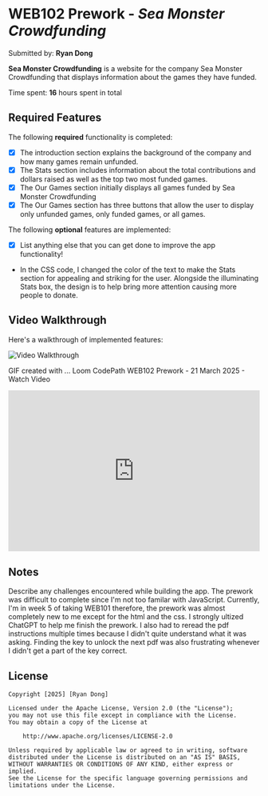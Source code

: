 # WEB102 Prework - *Sea Monster Crowdfunding*

Submitted by: **Ryan Dong**

**Sea Monster Crowdfunding** is a website for the company Sea Monster Crowdfunding that displays information about the games they have funded.

Time spent: **16** hours spent in total

## Required Features

The following **required** functionality is completed:

* [X] The introduction section explains the background of the company and how many games remain unfunded.
* [X] The Stats section includes information about the total contributions and dollars raised as well as the top two most funded games.
* [X] The Our Games section initially displays all games funded by Sea Monster Crowdfunding
* [X] The Our Games section has three buttons that allow the user to display only unfunded games, only funded games, or all games.

The following **optional** features are implemented:

* [X] List anything else that you can get done to improve the app functionality!
- In the CSS code, I changed the color of the text to make the Stats section for appealing and striking for the user. Alongside the illuminating Stats box, the design is to help bring more attention causing more people to donate.

## Video Walkthrough

Here's a walkthrough of implemented features:

<img src='https://www.loom.com/share/d5be4e0cc16c406d94db0764c76b1053?sid=9f00b995-c92b-48e9-87e4-6244cb78f6f2' title='Video Walkthrough' width='' alt='Video Walkthrough' />

<!-- Replace this with whatever GIF tool you used! -->
GIF created with ...  Loom
CodePath WEB102 Prework - 21 March 2025 - Watch Video

<div style="position: relative; padding-bottom: 63.829787234042556%; height: 0;"><iframe src="https://www.loom.com/embed/d5be4e0cc16c406d94db0764c76b1053?sid=40573ebe-8854-4f15-a0dc-f1e92c38f3e0" frameborder="0" webkitallowfullscreen mozallowfullscreen allowfullscreen style="position: absolute; top: 0; left: 0; width: 100%; height: 100%;"></iframe></div>

<!-- Recommended tools:
[Kap](https://getkap.co/) for macOS
[ScreenToGif](https://www.screentogif.com/) for Windows
[peek](https://github.com/phw/peek) for Linux. -->

## Notes

Describe any challenges encountered while building the app.
The prework was difficult to complete since I'm not too familar with JavaScript. Currently, I'm in week 5 of taking WEB101 therefore, the prework was almost completely new to me except for the html and the css. I strongly ultized ChatGPT to help me finish the prework. I also had to reread the pdf instructions multiple times because I didn't quite understand what it was asking. Finding the key to unlock the next pdf was also frustrating whenever I didn't get a part of the key correct.

## License

    Copyright [2025] [Ryan Dong]

    Licensed under the Apache License, Version 2.0 (the "License");
    you may not use this file except in compliance with the License.
    You may obtain a copy of the License at

        http://www.apache.org/licenses/LICENSE-2.0

    Unless required by applicable law or agreed to in writing, software
    distributed under the License is distributed on an "AS IS" BASIS,
    WITHOUT WARRANTIES OR CONDITIONS OF ANY KIND, either express or implied.
    See the License for the specific language governing permissions and
    limitations under the License.

